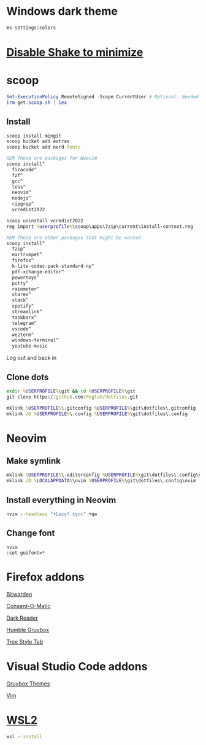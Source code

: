 # Windows dark theme
```cmd
ms-settings:colors
```

# [Disable Shake to minimize](https://www.technipages.com/how-to-disable-shake-to-minimize-in-windows-10)

# scoop
```powershell
Set-ExecutionPolicy RemoteSigned -Scope CurrentUser # Optional: Needed to run a remote script the first time
irm get.scoop.sh | iex
```

## Install
```cmd
scoop install mingit
scoop bucket add extras
scoop bucket add nerd-fonts

REM These are packages for Neovim
scoop install^
  firacode^
  fzf^
  gcc^
  less^
  neovim^
  nodejs^
  ripgrep^
  vcredist2022 

scoop uninstall vcredist2022
reg import %userprofile%\scoop\apps\7zip\current\install-context.reg

REM These are other packages that might be wanted
scoop install^
  7zip^
  eartrumpet^
  firefox^
  k-lite-codec-pack-standard-np^
  pdf-xchange-editor^
  powertoys^
  putty^
  rainmeter^
  sharex^
  slack^
  spotify^
  streamlink^
  taskbarx^
  telegram^
  vscode^
  wezterm^
  windows-terminal^
  youtube-music
```

Log out and back in

## Clone dots
```cmd
mkdir %USERPROFILE%\git && cd %USERPROFILE%\git
git clone https://github.com/Peglah/dotfiles.git

mklink %USERPROFILE%\.gitconfig %USERPROFILE%\git\dotfiles\.gitconfig
mklink /D %USERPROFILE%\.config %USERPROFILE%\git\dotfiles\.config
```

# Neovim
## Make symlink
```cmd
mklink %USERPROFILE%\.editorconfig %USERPROFILE%\git\dotfiles\.config\nvim\.editorconfig
mklink /D %LOCALAPPDATA%\nvim %USERPROFILE%\git\dotfiles\.config\nvim
```

## Install everything in Neovim
```cmd
nvim --headless "+Lazy! sync" +qa
```

## Change font
```
nvim
:set guifont=*
```

# Firefox addons
[Bitwarden](https://addons.mozilla.org/sv-SE/firefox/addon/bitwarden-password-manager/)

[Consent-O-Matic](https://addons.mozilla.org/sv-SE/firefox/addon/consent-o-matic/)

[Dark Reader](https://addons.mozilla.org/sv-SE/firefox/addon/darkreader/)

[Humble Gruvbox](https://addons.mozilla.org/sv-SE/firefox/addon/humble-gruvbox/)

[Tree Style Tab](https://addons.mozilla.org/sv-SE/firefox/addon/tree-style-tab/)

# Visual Studio Code addons
[Gruvbox Themes](https://marketplace.visualstudio.com/items?itemName=tomphilbin.gruvbox-themes)

[Vim](https://marketplace.visualstudio.com/items?itemName=vscodevim.vim)

# [WSL2](https://learn.microsoft.com/en-us/windows/wsl/install)
```cmd
wsl --install
```
